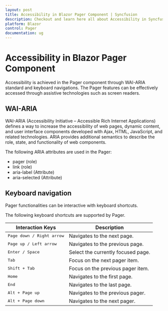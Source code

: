 ```yaml
---
layout: post
title: Accessibility in Blazor Pager Component | Syncfusion
description: Checkout and learn here all about Accessibility in Syncfusion Blazor Pager component and much more.
platform: Blazor
control: Pager
documentation: ug
---
```


# Accessibility in Blazor Pager Component

Accessibility is achieved in the Pager component through WAI-ARIA standard and keyboard navigations. The Pager features can be effectively accessed through assistive technologies such as screen readers.

## WAI-ARIA

WAI-ARIA (Accessibility Initiative – Accessible Rich Internet Applications) defines a way to increase the accessibility of web pages, dynamic content, and user interface components developed with Ajax, HTML, JavaScript, and related technologies. ARIA provides additional semantics to describe the role, state, and functionality of web components.

The following ARIA attributes are used in the Pager:

* pager (role)
* link (role)
* aria-label (Attribute)
* aria-selected (Attribute)

## Keyboard navigation

Pager functionalities can be interactive with keyboard shortcuts.

The following keyboard shortcuts are supported by Pager.

Interaction Keys |Description
-----|-----
<kbd>Page down / Right arrow |Navigates to the next page.
<kbd>Page up / Left arrow |Navigates to the previous page.
<kbd>Enter / Space |Select the currently focused page.
<kbd>Tab</kbd> |Focus on the next pager item.
<kbd>Shift + Tab</kbd> |Focus on the previous pager item.
<kbd>Home</kbd> |Navigates to the first page.
<kbd>End</kbd> |Navigates to the last page.
<kbd>Alt + Page up</kbd> |Navigates to the previous pager.
<kbd>Alt + Page down</kbd> |Navigates to the next pager.